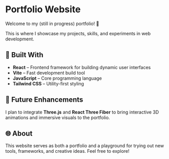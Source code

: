 # Portfolio Website

Welcome to my (still in progress) portfolio! 🚀  

This is where I showcase my projects, skills, and experiments in web development.  

## 🔧 Built With
- **React** – Frontend framework for building dynamic user interfaces  
- **Vite** – Fast development build tool  
- **JavaScript** – Core programming language  
- **Tailwind CSS** – Utility-first styling  

## 🎨 Future Enhancements
I plan to integrate **Three.js** and **React Three Fiber** to bring interactive 3D animations and immersive visuals to the portfolio.  

## 🌐 About
This website serves as both a portfolio and a playground for trying out new tools, frameworks, and creative ideas. Feel free to explore!
